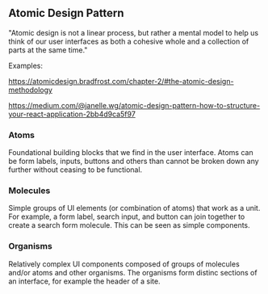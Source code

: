 ## Atomic Design Pattern

"Atomic design is not a linear process, but rather a mental model to help us think of our user interfaces as both a cohesive whole and a collection of parts at the same time."

Examples:

https://atomicdesign.bradfrost.com/chapter-2/#the-atomic-design-methodology

https://medium.com/@janelle.wg/atomic-design-pattern-how-to-structure-your-react-application-2bb4d9ca5f97

### Atoms

Foundational building blocks that we find in the user interface. Atoms can be form labels, inputs, buttons and others than cannot be broken down any further without ceasing to be functional.

### Molecules

Simple groups of UI elements (or combination of atoms) that work as a unit. For example, a form label, search input, and button can join together to create a search form molecule.
This can be seen as simple components.

### Organisms

Relatively complex UI components composed of groups of molecules and/or atoms and other organisms.
The organisms form distinc sections of an interface, for example the header of a site.